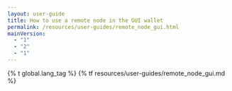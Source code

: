 ```yaml
---
layout: user-guide
title: How to use a remote node in the GUI wallet
permalink: /resources/user-guides/remote_node_gui.html
mainVersion:
  - "1"
  - "2"
  - "1"
---
```


{% t global.lang_tag %}
{% tf resources/user-guides/remote_node_gui.md %}
